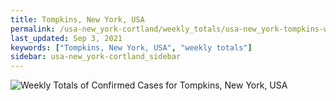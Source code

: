 ```yaml
---
title: Tompkins, New York, USA
permalink: /usa-new_york-cortland/weekly_totals/usa-new_york-tompkins-weekly_totals.html
last_updated: Sep 3, 2021
keywords: ["Tompkins, New York, USA", "weekly totals"]
sidebar: usa-new_york-cortland_sidebar
---
```


![Weekly Totals of Confirmed Cases for Tompkins, New York, USA](/covid_tracker/images/graphs/usa-new_york-tompkins-weekly_totals_graph.png)
